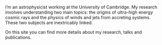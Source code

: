 

I’m an astrophysicist working at the University of Cambridge. My research involves understanding two main topics: the origins of ultra-high energy cosmic rays and the physics of winds and jets from accreting systems. These two subjects are inextricably linked.

On this site you can find more details about my research, talks and publications.